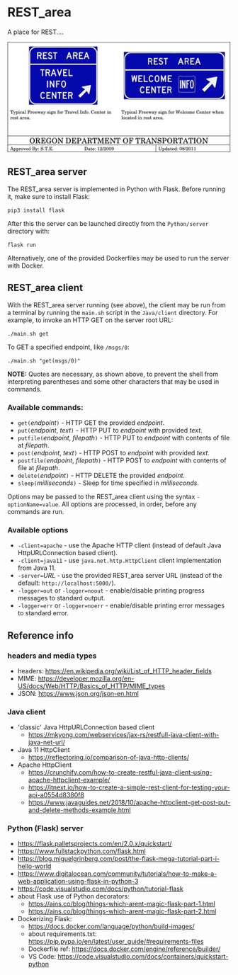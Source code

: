 
# REST_area

A place for REST....

![REST AREA](images/REST_area.png)

## REST_area server

The REST_area server is implemented in Python with Flask.  Before running it, make sure to install Flask:

    pip3 install flask

After this the server can be launched directly from the `Python/server` directory with:

    flask run

Alternatively, one of the provided Dockerfiles may be used to run the server with Docker.

## REST_area client

With the REST_area server running (see above), the client may be run from a terminal by running the `main.sh` script in the `Java/client` directory.  For example, to invoke an HTTP GET on the server root URL:

    ./main.sh get

To GET a specified endpoint, like `/msgs/0`:

    ./main.sh "get(msgs/0)"

__NOTE:__ Quotes are necessary, as shown above, to prevent the shell from interpreting parentheses and some other characters that may be used in commands.

### Available commands:
- `get(`_endpoint_`)` - HTTP GET the provided _endpoint_.
- `put(`_endpoint_, _text_`)` - HTTP PUT to _endpoint_ with provided _text_.
- `putfile(`_endpoint_, _filepath_`)` - HTTP PUT to _endpoint_ with contents of file at _filepath_.
- `post(`_endpoint_, _text_`)` - HTTP POST to _endpoint_ with provided _text_.
- `postfile(`_endpoint_, _filepath_`)` - HTTP POST to _endpoint_ with contents of file at _filepath_.
- `delete(`_endpoint_`)` - HTTP DELETE the provided _endpoint_.
- `sleep(`_milliseconds_`)` - Sleep for time specified in _milliseconds_.

Options may be passed to the REST_area client using the syntax `-optionName=value`.  All options are processed, in order, before any commands are run.

### Available options
- `-client=apache` - use the Apache HTTP client (instead of default Java HttpURLConnection based client).
- `-client=java11` - use `java.net.http.HttpClient` client implementation from Java 11.
- `-server=`_URL_ - use the provided REST_area server URL (instead of the default: `http://localhost:5000/`).
- `-logger=out` or `-logger=noout` - enable/disable printing progress messages to standard output.
- `-logger=err` or `-logger=noerr` - enable/disable printing error messages to standard error.

## Reference info

### headers and media types

- headers: https://en.wikipedia.org/wiki/List_of_HTTP_header_fields
- MIME: https://developer.mozilla.org/en-US/docs/Web/HTTP/Basics_of_HTTP/MIME_types
- JSON: https://www.json.org/json-en.html

### Java client

- 'classic' Java HttpURLConnection based client
  - https://mkyong.com/webservices/jax-rs/restfull-java-client-with-java-net-url/
- Java 11 HttpClient
  - https://reflectoring.io/comparison-of-java-http-clients/
- Apache HttpClient
  - https://crunchify.com/how-to-create-restful-java-client-using-apache-httpclient-example/
  - https://itnext.io/how-to-create-a-simple-rest-client-for-testing-your-api-a0554d8380f8
  - https://www.javaguides.net/2018/10/apache-httpclient-get-post-put-and-delete-methods-example.html

### Python (Flask) server

- https://flask.palletsprojects.com/en/2.0.x/quickstart/
- https://www.fullstackpython.com/flask.html
- https://blog.miguelgrinberg.com/post/the-flask-mega-tutorial-part-i-hello-world
- https://www.digitalocean.com/community/tutorials/how-to-make-a-web-application-using-flask-in-python-3
- https://code.visualstudio.com/docs/python/tutorial-flask
- about Flask use of Python decorators:
  - https://ains.co/blog/things-which-arent-magic-flask-part-1.html
  - https://ains.co/blog/things-which-arent-magic-flask-part-2.html
- Dockerizing Flask:
  - https://docs.docker.com/language/python/build-images/
  - about requirements.txt: https://pip.pypa.io/en/latest/user_guide/#requirements-files
  - Dockerfile ref: https://docs.docker.com/engine/reference/builder/
  - VS Code: https://code.visualstudio.com/docs/containers/quickstart-python
